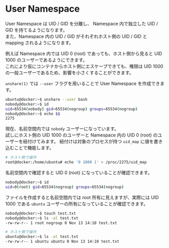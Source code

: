 # User Namespace

User Namespace は UID / GID を分離し、 Namespace 内で独立した UID / GID を持てるようになります。  
また、Namespace 内の UID / GID がそれぞれホスト側の UID / GID と mapping されるようになります。

例えば Namespace 内では UID 0 (root) であっても、ホスト側から見ると UID 1000 のユーザーであるようにできます。  
これにより仮にコンテナからホスト側にエスケープできても、権限は UID 1000 の一般ユーザーであるため、影響を小さくすることができます。

`unshare(1)` では `--user` フラグを用いることで User Namespace を作成できます。  

```sh
ubuntu@docker:~$ unshare --user bash
nobody@docker:~$ id
uid=65534(nobody) gid=65534(nogroup) groups=65534(nogroup)
nobody@docker:~$ echo $$
2275
```

現在、名前空間内では `nobody` ユーザーになっています。  
試しにホスト側の UID 1000 のユーザーと Namespace 内の UID 0 (root) のユーザーを紐付けてみます。
紐付けは対象のプロセスが持つ `uid_map` に値を書き込むことで機能します。

```sh
# ホスト側で操作
root@docker:/home/ubuntu# echo '0 1000 1' > /proc/2275/uid_map
```

名前空間内で確認すると UID 0 (root) になっていることが確認できます。

```sh
nobody@docker:~$ id
uid=0(root) gid=65534(nogroup) groups=65534(nogroup)
```

ファイルを作成すると名前空間内では root 所有に見えますが、実際には UID 1000 である `ubuntu` ユーザーの所有になっていることが確認できます。

```sh
nobody@docker:~$ touch test.txt
nobody@docker:~$ ls -al test.txt
-rw-rw-r-- 1 root nogroup 0 Nov 13 14:10 test.txt

# ホスト側で操作
ubuntu@docker:~$ ls -al test.txt
-rw-rw-r-- 1 ubuntu ubuntu 0 Nov 13 14:10 test.txt
```
